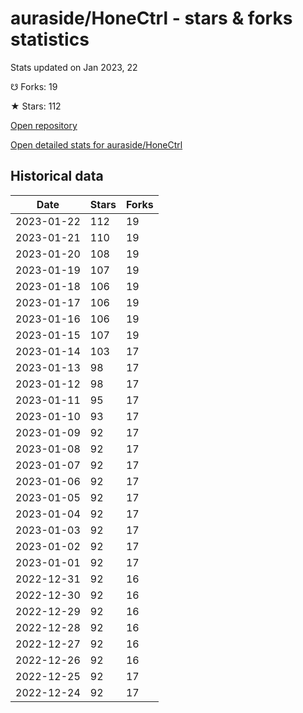 # auraside/HoneCtrl - stars & forks statistics

Stats updated on Jan 2023, 22

☋ Forks: 19

★ Stars: 112

[Open repository](https://github.com/auraside/HoneCtrl)

[Open detailed stats for auraside/HoneCtrl](https://reviewgithub.com/rep/auraside/HoneCtrl)

## Historical data
| Date | Stars | Forks |
|------|-------|-------|
| 2023-01-22 | 112 | 19 | 
| 2023-01-21 | 110 | 19 | 
| 2023-01-20 | 108 | 19 | 
| 2023-01-19 | 107 | 19 | 
| 2023-01-18 | 106 | 19 | 
| 2023-01-17 | 106 | 19 | 
| 2023-01-16 | 106 | 19 | 
| 2023-01-15 | 107 | 19 | 
| 2023-01-14 | 103 | 17 | 
| 2023-01-13 | 98 | 17 | 
| 2023-01-12 | 98 | 17 | 
| 2023-01-11 | 95 | 17 | 
| 2023-01-10 | 93 | 17 | 
| 2023-01-09 | 92 | 17 | 
| 2023-01-08 | 92 | 17 | 
| 2023-01-07 | 92 | 17 | 
| 2023-01-06 | 92 | 17 | 
| 2023-01-05 | 92 | 17 | 
| 2023-01-04 | 92 | 17 | 
| 2023-01-03 | 92 | 17 | 
| 2023-01-02 | 92 | 17 | 
| 2023-01-01 | 92 | 17 | 
| 2022-12-31 | 92 | 16 | 
| 2022-12-30 | 92 | 16 | 
| 2022-12-29 | 92 | 16 | 
| 2022-12-28 | 92 | 16 | 
| 2022-12-27 | 92 | 16 | 
| 2022-12-26 | 92 | 16 | 
| 2022-12-25 | 92 | 17 | 
| 2022-12-24 | 92 | 17 | 

